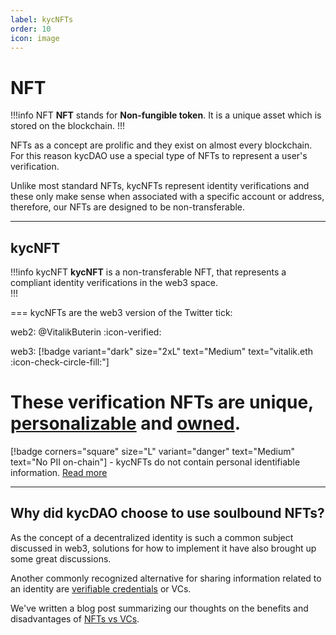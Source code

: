 ```yaml
---
label: kycNFTs
order: 10
icon: image
---
```


# NFT

!!!info NFT
**NFT** stands for **Non-fungible token**. It is a unique asset which is stored on the blockchain.
!!!

NFTs as a concept are prolific and they exist on almost every blockchain. For this reason kycDAO use a special type of NFTs to represent a user's verification.

Unlike most standard NFTs, kycNFTs represent identity verifications and these only make sense when associated with a specific account or address, therefore, our NFTs are designed to be non-transferable.


---
## kycNFT

!!!info kycNFT
**kycNFT** is a non-transferable NFT, that represents a compliant identity verifications in the web3 space.  
!!!

=== kycNFTs are the web3 version of the Twitter tick:

web2:      @VitalikButerin :icon-verified: 

web3:      [!badge variant="dark" size="2xL" text="Medium" text="vitalik.eth :icon-check-circle-fill:"]

These verification NFTs are unique, [personalizable](/concepts/nft/NFT_art.md) and [owned](/concepts/NFT/NTNFT.md).
===


[!badge  corners="square" size="L" variant="danger" text="Medium" text="No PII on-chain"] - kycNFTs do not contain personal identifiable information. [Read more](/concepts/nft/nft_metadata.md)

---

## Why did kycDAO choose to use soulbound NFTs?

As the concept of a decentralized identity is such a common subject discussed in web3, solutions for how to implement it have also brought up some great discussions.

Another commonly recognized alternative for sharing information related to an identity are [verifiable credentials](https://www.w3.org/TR/vc-data-model/) or VCs.

We've written a blog post summarizing our thoughts on the benefits and disadvantages of [NFTs vs VCs](https://blog.kycdao.xyz/nft_vs_vc/).
